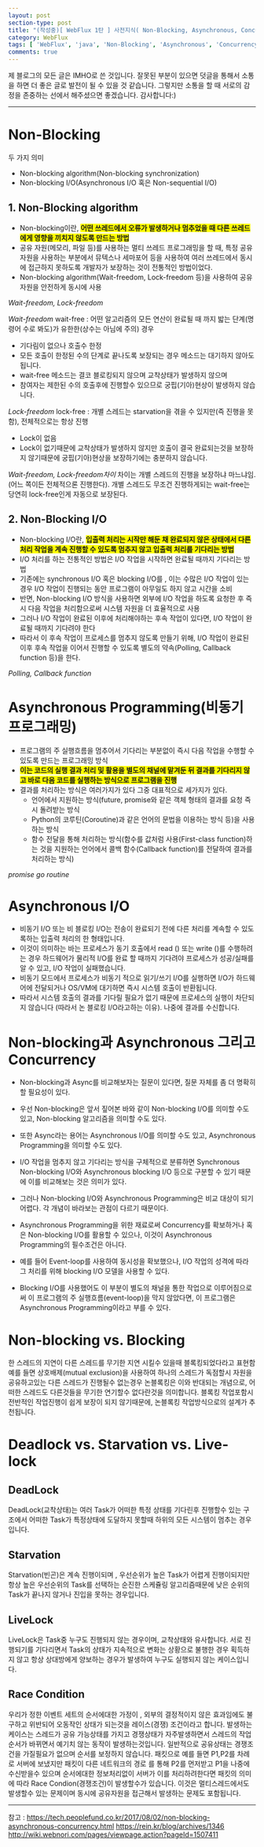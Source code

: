```yaml
---
layout: post
section-type: post
title: "(작성중)[ WebFlux 1탄 ] 사전지식( Non-Blocking, Asynchronous, Concurrency )"
category: WebFlux
tags: [ 'WebFlux', 'java', 'Non-Blocking', 'Asynchronous', 'Concurrency' ]
comments: true
---
```

제 블로그의 모든 글은 IMHO로 쓴 것입니다.
잘못된 부분이 있으면 덧글을 통해서 소통을 하면 더 좋은 글로 발전이 될 수 있을 것 같습니다.
그렇지만 소통을 할 때 서로의 감정을 존중하는 선에서 해주셨으면 좋겠습니다.
감사합니다:)

---

# Non-Blocking
두 가지 의미
- Non-blocking algorithm(Non-blocking synchronization)
- Non-blocking I/O(Asynchronous I/O 혹은 Non-sequential I/O)




## 1. Non-Blocking algorithm
- Non-blocking이란, <span style="background-color:yellow"><b> 어떤 쓰레드에서 오류가 발생하거나 멈추었을 때 다른 쓰레드에게 영향을 끼치지 않도록 만드는 방법 </b></span>
- 공유 자원(메모리, 파일 등)를 사용하는 멀티 쓰레드 프로그래밍을 할 때, 특정 공유 자원을 사용하는 부분에서 뮤텍스나 세마포어 등을 사용하여 여러 쓰레드에서 동시에 접근하지 못하도록 개발자가 보장하는 것이 전통적인 방법이었다.
- Non-blocking algorithm(Wait-freedom, Lock-freedom 등)을 사용하여 공유 자원을 안전하게 동시에 사용

*Wait-freedom, Lock-freedom*

*Wait-freedom*
wait-free : 어떤 알고리즘의 모든 연산이 완료될 때 까지 밟는 단계(명령어 수로 봐도)가 유한한(상수는 아님에 주의) 경우
- 기다림이 없으나 호출수 한정
- 모든 호출이 한정된 수의 단계로 끝나도록 보장되는 경우 메소드는 대기하지 않아도됩니다.
- wait-free 메소드는 결코 블로킹되지 않으며 교착상태가 발생하지 않으며
- 참여자는 제한된 수의 호출후에 진행할수 있으므로 궁핍(기아)현상이 발생하지 않습니다.

*Lock-freedom*
lock-free : 개별 스레드는 starvation을 겪을 수 있지만(즉 진행을 못함), 전체적으로는 항상 진행
- Lock이 없음
- Lock이 없기때문에 교착상태가 발생하지 않지만 호출이 결국 완료되는것을 보장하지 않기때문에 궁핍(기아)현상을 보장하기에는 충분하지 않습니다.

*Wait-freedom, Lock-freedom차이*
차이는 개별 스레드의 진행을 보장하냐 마느냐임. (어느 쪽이든 전체적으론 진행한다).
개별 스레드도 무조건 진행하게되는 wait-free는 당연히 lock-free인게 자동으로 보장된다.



## 2. Non-Blocking I/O
- Non-blocking I/O란, <span style="background-color:yellow"><b> 입출력 처리는 시작만 해둔 채 완료되지 않은 상태에서 다른 처리 작업을 계속 진행할 수 있도록 멈추지 않고 입출력 처리를 기다리는 방법 </b></span>
- I/O 처리를 하는 전통적인 방법은 I/O 작업을 시작하면 완료될 때까지 기다리는 방법
- 기존에는 synchronous I/O 혹은 blocking I/O를
, 이는 수많은 I/O 작업이 있는 경우 I/O 작업이 진행되는 동안 프로그램이 아무일도 하지 않고 시간을 소비
- 반면, Non-blocking I/O 방식을 사용하면 외부에 I/O 작업을 하도록 요청한 후 즉시 다음 작업을 처리함으로써 시스템 자원을 더 효율적으로 사용
- 그러나 I/O 작업이 완료된 이후에 처리해야하는 후속 작업이 있다면, I/O 작업이 완료될 때까지 기다려야 한다
- 따라서 이 후속 작업이 프로세스를 멈추지 않도록 만들기 위해, I/O 작업이 완료된 이후 후속 작업을 이어서 진행할 수 있도록 별도의 약속(Polling, Callback function 등)을 한다.


*Polling, Callback function*


# Asynchronous Programming(비동기 프로그래밍)
- 프로그램의 주 실행흐름을 멈추어서 기다리는 부분없이 즉시 다음 작업을 수행할 수 있도록 만드는 프로그래밍 방식
- <span style="background-color:yellow"><b> 이는 코드의 실행 결과 처리 및 활용을 별도의 채널에 맡겨둔 뒤 결과를 기다리지 않고 바로 다음 코드를 실행하는 방식으로 프로그램을 진행</b></span>
- 결과를 처리하는 방식은 여러가지가 있다 그중 대표적으로 세가지가 있다.
  - 언어에서 지원하는 방식(future, promise와 같은 객체 형태의 결과를 요청 즉시 돌려받는 방식
  - Python의 코루틴(Coroutine)과 같은 언어의 문법을 이용하는 방식 등)을 사용하는 방식
  - 함수 전달을 통해 처리하는 방식(함수를 값처럼 사용(First-class function)하는 것을 지원하는 언어에서 콜백 함수(Callback function)를 전달하여 결과를 처리하는 방식)


*promise*
*go routine*

# Asynchronous I/O
- 비동기 I/O 또는 비 블로킹 I/O는 전송이 완료되기 전에 다른 처리를 계속할 수 있도록하는 입출력 처리의 한 형태입니다.
- 이것이 의미하는 바는 프로세스가 동기 호출에서 read () 또는 write ()를 수행하려는 경우 하드웨어가 물리적 I/O를 완료 할 때까지 기다려야 프로세스가 성공/실패를 알 수 있고, I/O 작업이 실패했습니다.
- 비동기 모드에서 프로세스가 비동기 적으로 읽기/쓰기 I/O를 실행하면 I/O가 하드웨어에 전달되거나 OS/VM에 대기하면 즉시 시스템 호출이 반환됩니다.
- 따라서 시스템 호출의 결과를 기다릴 필요가 없기 때문에 프로세스의 실행이 차단되지 않습니다 (따라서 논 블로킹 I/O라고하는 이유). 나중에 결과를 수신합니다.

# Non-blocking과 Asynchronous 그리고 Concurrency
- Non-blocking과 Async를 비교해보자는 질문이 있다면, 질문 자체를 좀 더 명확히 할 필요성이 있다.
- 우선 Non-blocking은 앞서 짚어본 바와 같이 Non-blocking I/O를 의미할 수도 있고, Non-blocking 알고리즘을 의미할 수도 있다.
- 또한 Async라는 용어는 Asynchronous I/O를 의미할 수도 있고, Asynchronous Programming을 의미할 수도 있다.


- I/O 작업을 멈추지 않고 기다리는 방식을 구체적으로 분류하면 Synchronous Non-blocking I/O와 Asynchronous blocking I/O 등으로 구분할 수 있기 때문에 이를 비교해보는 것은 의미가 있다.
- 그러나 Non-blocking I/O와 Asynchronous Programming은 비교 대상이 되기 어렵다. 각 개념이 바라보는 관점이 다르기 때문이다.
- Asynchronous Programming을 위한 재료로써 Concurrency를 확보하거나 혹은 Non-blocking I/O를 활용할 수 있으나, 이것이 Asynchronous Programming의 필수조건은 아니다.
- 예를 들어 Event-loop를 사용하여 동시성을 확보했으나, I/O 작업의 성격에 따라 그 처리를 위해 blocking I/O 모델을 사용할 수 있다.
- Blocking I/O를 사용했어도 이 부분이 별도의 채널을 통한 작업으로 이루어짐으로써 이 프로그램의 주 실행흐름(event-loop)을 막지 않았다면, 이 프로그램은 Asynchronous Programming이라고 부를 수 있다.

# Non-blocking vs. Blocking
한 스레드의 지연이 다른 스레드를 무기한 지연 시킬수 있을때 블록킹되었다라고 표현함
예를 들면 상호배제(mutual exclusion)을 사용하여 하나의 스레드가 독점할시 자원을 공유하고있는
다른 스레드가 진행될수 없는경우 논블록킹은 이와 반대되는 개념으로, 어떠한 스레드도 다른것들을 무기한 연기할수 없다란것을 의미합니다.
블록킹 작업포함시 전반적인 작업진행이 쉽게 보장이 되지 않기때문에, 논블록킹 작업방식으로의 설계가 추천됩니다.

# Deadlock vs. Starvation vs. Live-lock
## DeadLock
DeadLock(교착상태)는 여러 Task가 어떠한 특정 상태를 기다린후 진행할수 있는 구조에서
어떠한 Task가 특정상태에 도달하지 못할때 하위의 모든 시스템이 멈추는 경우입니다.



## Starvation
Starvation(빈곤)은 계속 진행이되며 , 우선순위가 높은 Task가 어렵게 진행이되지만  
항상 높은 우선순위의 Task를 선택하는 순진한 스케쥴링 알고리즘때문에 낮은 순위의 Task가
끝나지 않거나 진입을 못하는 경우입니다.



## LiveLock
LiveLock은 Task중 누구도 진행되지 않는 경우이며, 교착상태와 유사합니다. 서로 진행되기를
기다리면서 Task의 상태가 지속적으로 변화는 상황으로 불행한 경우 획득하지 않고 항상 상대방에게
양보하는 경우가 발생하여 누구도 실행되지 않는 케이스입니다.

## Race Condition
우리가 정한 이벤트 세트의 순서에대한 가정이 , 외부의 결정적이지 않은 효과임에도 불구하고
위반되어 오동작인 상태가 되는것을 레이스(경쟁) 조건이라고 합니다.
발생하는 케이스는 스레드가 공유 가능상태를 가지고 경쟁상태가 자주발생하면서 스레드의 작업순서가
바뀌면서 예기치 않는 동작이 발생하는것입니다. 일반적으로 공유상태는 경쟁조건을 가질필요가 없으며
순서를 보정하지 않습니다. 패킷으로 예를 들면 P1,P2를 차례로 서버에 보냈지만 패킷이 다른 네트워크의
경로 를 통해 P2를 먼저받고 P1을 나중에 수신받을수 있으며 순서에대한 정보처리없이 서버가 이를 처리하려한다면
패킷의 의미에 따라 Race Condion(경쟁조건)이 발생할수가 있습니다. 이것은 멀티스레드에서도 발생할수 있는
문제이며 동시에 공유자원을 접근해서 발생하는 문제도 포함됩니다.

---
참고 :
https://tech.peoplefund.co.kr/2017/08/02/non-blocking-asynchronous-concurrency.html
https://rein.kr/blog/archives/1346
http://wiki.webnori.com/pages/viewpage.action?pageId=1507411
